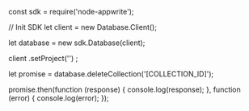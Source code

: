 const sdk = require('node-appwrite');

// Init SDK
let client = new Database.Client();

let database = new sdk.Database(client);

client
    .setProject('')
;

let promise = database.deleteCollection('[COLLECTION_ID]');

promise.then(function (response) {
    console.log(response);
}, function (error) {
    console.log(error);
});